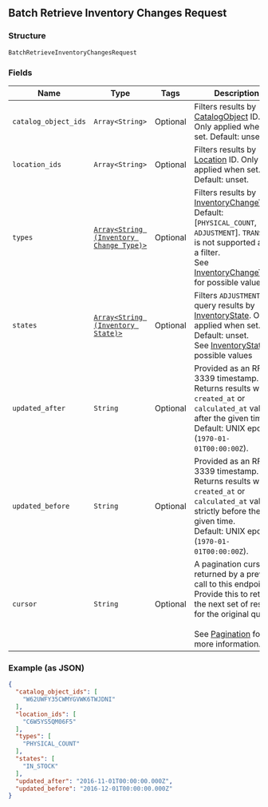 ## Batch Retrieve Inventory Changes Request

### Structure

`BatchRetrieveInventoryChangesRequest`

### Fields

| Name | Type | Tags | Description |
|  --- | --- | --- | --- |
| `catalog_object_ids` | `Array<String>` | Optional | Filters results by [CatalogObject](./models/catalog-object.md) ID.<br>Only applied when set. Default: unset. |
| `location_ids` | `Array<String>` | Optional | Filters results by [Location](./models/location.md) ID. Only<br>applied when set. Default: unset. |
| `types` | [`Array<String (Inventory Change Type)>`](/doc/models/inventory-change-type.md) | Optional | Filters results by [InventoryChangeType](./models/inventory-change-type.md).<br>Default: [`PHYSICAL_COUNT`, `ADJUSTMENT`]. `TRANSFER` is not supported as<br>a filter.<br>See [InventoryChangeType](./models/inventory-change-type.md) for possible values |
| `states` | [`Array<String (Inventory State)>`](/doc/models/inventory-state.md) | Optional | Filters `ADJUSTMENT` query results by<br>[InventoryState](./models/inventory-state.md). Only applied when set.<br>Default: unset.<br>See [InventoryState](./models/inventory-state.md) for possible values |
| `updated_after` | `String` | Optional | Provided as an RFC 3339 timestamp. Returns results whose<br>`created_at` or `calculated_at` value is after the given time.<br>Default: UNIX epoch (`1970-01-01T00:00:00Z`). |
| `updated_before` | `String` | Optional | Provided as an RFC 3339 timestamp. Returns results whose<br>`created_at` or `calculated_at` value is strictly before the given time.<br>Default: UNIX epoch (`1970-01-01T00:00:00Z`). |
| `cursor` | `String` | Optional | A pagination cursor returned by a previous call to this endpoint.<br>Provide this to retrieve the next set of results for the original query.<br><br>See [Pagination](https://developer.squareup.com/docs/basics/api101/pagination) for more information. |

### Example (as JSON)

```json
{
  "catalog_object_ids": [
    "W62UWFY35CWMYGVWK6TWJDNI"
  ],
  "location_ids": [
    "C6W5YS5QM06F5"
  ],
  "types": [
    "PHYSICAL_COUNT"
  ],
  "states": [
    "IN_STOCK"
  ],
  "updated_after": "2016-11-01T00:00:00.000Z",
  "updated_before": "2016-12-01T00:00:00.000Z"
}
```

